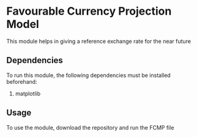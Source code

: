 # Favourable Currency Projection Model

This module helps in giving a reference exchange rate for the near future

## Dependencies

To run this module, the following dependencies must be installed beforehand:

1. matplotlib

## Usage

To use the module, download the repository and run the FCMP file